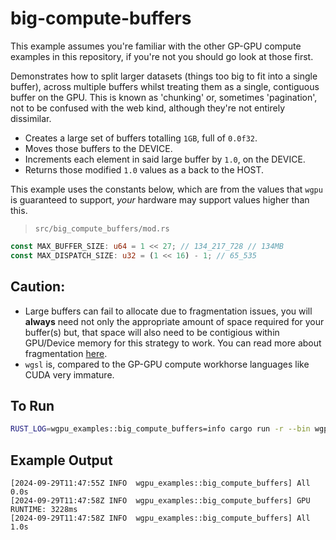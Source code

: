 # big-compute-buffers

This example assumes you're familiar with the other GP-GPU compute examples in this repository, if you're not you should go look at those first.

Demonstrates how to split larger datasets (things too big to fit into a single buffer), across multiple buffers whilst treating them as a single, contiguous buffer on the GPU. This is known as 'chunking' or, sometimes 'pagination', not to be confused with the web kind, although they're not entirely dissimilar.

- Creates a large set of buffers totalling `1GB`, full of `0.0f32`.
- Moves those buffers to the DEVICE.
- Increments each element in said large buffer by `1.0`, on the DEVICE.
- Returns those modified `1.0` values as a back to the HOST.

This example uses the constants below, which are from the values that `wgpu` is guaranteed to support, _your_ hardware may support values higher than this.
>`src/big_compute_buffers/mod.rs`
```rust
const MAX_BUFFER_SIZE: u64 = 1 << 27; // 134_217_728 // 134MB
const MAX_DISPATCH_SIZE: u32 = (1 << 16) - 1; // 65_535
```

## Caution:
- Large buffers can fail to allocate due to fragmentation issues, you will **always** need not only the appropriate amount of space required for your buffer(s) but, that space will also need to be contigious within GPU/Device memory for this strategy to work. You can read more about fragmentation [here](https://developer.nvidia.com/docs/drive/drive-os/archives/6.0.4/linux/sdk/common/topics/graphics_content/avoiding_memory_fragmentation.html).
- `wgsl` is, compared to the GP-GPU compute workhorse languages like CUDA very immature.

## To Run
```sh
RUST_LOG=wgpu_examples::big_compute_buffers=info cargo run -r --bin wgpu-examples -- big_compute_buffers
```

## Example Output
```
[2024-09-29T11:47:55Z INFO  wgpu_examples::big_compute_buffers] All 0.0s
[2024-09-29T11:47:58Z INFO  wgpu_examples::big_compute_buffers] GPU RUNTIME: 3228ms
[2024-09-29T11:47:58Z INFO  wgpu_examples::big_compute_buffers] All 1.0s
```
